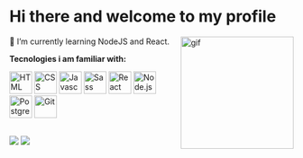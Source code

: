 # Hi there and welcome to my profile

<img align='right' alt='gif'  width='200' src='https://images-wixmp-ed30a86b8c4ca887773594c2.wixmp.com/f/9f1007cf-98b5-48b3-9a46-cace7d3bd8d3/d59bmpc-4dc143f6-03b3-4655-a75a-a3913d1a667d.gif?token=eyJ0eXAiOiJKV1QiLCJhbGciOiJIUzI1NiJ9.eyJzdWIiOiJ1cm46YXBwOjdlMGQxODg5ODIyNjQzNzNhNWYwZDQxNWVhMGQyNmUwIiwiaXNzIjoidXJuOmFwcDo3ZTBkMTg4OTgyMjY0MzczYTVmMGQ0MTVlYTBkMjZlMCIsIm9iaiI6W1t7InBhdGgiOiJcL2ZcLzlmMTAwN2NmLTk4YjUtNDhiMy05YTQ2LWNhY2U3ZDNiZDhkM1wvZDU5Ym1wYy00ZGMxNDNmNi0wM2IzLTQ2NTUtYTc1YS1hMzkxM2QxYTY2N2QuZ2lmIn1dXSwiYXVkIjpbInVybjpzZXJ2aWNlOmZpbGUuZG93bmxvYWQiXX0.8xCGJ8ewr2j5R66gLXb1o8x84xkhe9Jz0GQAiQ4_jSk'>

:seedling:  I’m currently learning NodeJS and React.

**Tecnologies i am familiar with:**
<div>
  <a href='#'><img alt='HTML' width='40' draggable='false' src='https://cdn.jsdelivr.net/gh/devicons/devicon/icons/html5/html5-original.svg'></a>
  <a href='#'><img alt='CSS' width='40' draggable='false' src='https://cdn.jsdelivr.net/gh/devicons/devicon/icons/css3/css3-original.svg'></a>
  <a href='#'><img alt='Javascript' width='40' draggable='false' src='https://cdn.jsdelivr.net/gh/devicons/devicon/icons/javascript/javascript-original.svg'></a>
  <a href='#'><img alt='Sass' width='40' draggable='false' src="https://cdn.jsdelivr.net/gh/devicons/devicon/icons/sass/sass-original.svg" /></a>
  <a href='#'><img alt='React' width='40' draggable='false' src='https://cdn.jsdelivr.net/gh/devicons/devicon/icons/react/react-original.svg'></a>
  <a href='#'><img alt='Node.js' width='40' draggable='false' src='https://cdn.jsdelivr.net/gh/devicons/devicon/icons/nodejs/nodejs-original.svg'></a>
  <a href='#'><img alt='PostgreSQL' width='40' draggable='false' src='https://cdn.jsdelivr.net/gh/devicons/devicon/icons/postgresql/postgresql-original.svg'></a>
  <a href='#'><img alt='Git' width='40' draggable='false' src='https://cdn.jsdelivr.net/gh/devicons/devicon/icons/git/git-original.svg'></a>
</div>

##
<div>
  <a target='_blank' rel='noreferrer' href='mailto:marb.schuler@gmail.com' target='_blank'><img src='https://img.shields.io/badge/Gmail-D14836?style=for-the-badge&logo=gmail&logoColor=white'></a>
  <a target='_blank' rel='noreferrer' href='https://www.linkedin.com/in/marcobschuler/' target='_blank'><img src='https://img.shields.io/badge/-LinkedIn-%230077B5?style=for-the-badge&logo=linkedin&logoColor=white'></a>
</div>
